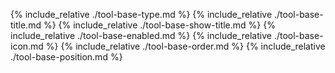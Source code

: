 {% include_relative ./tool-base-type.md %}
{% include_relative ./tool-base-title.md %}
{% include_relative ./tool-base-show-title.md %}
{% include_relative ./tool-base-enabled.md %}
{% include_relative ./tool-base-icon.md %}
{% include_relative ./tool-base-order.md %}
{% include_relative ./tool-base-position.md %}
